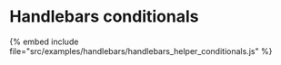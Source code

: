# Handlebars conditionals

{% embed include file="src/examples/handlebars/handlebars_helper_conditionals.js" %}




